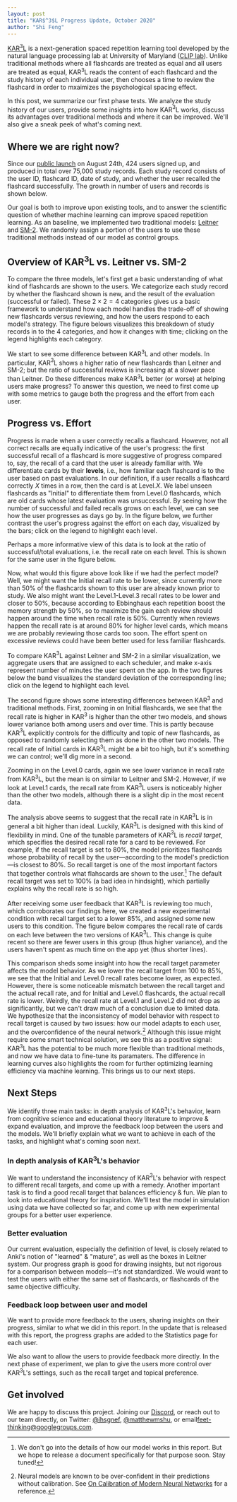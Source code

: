 ```yaml
---
layout: post
title: "KAR$^3$L Progress Update, October 2020"
author: "Shi Feng"
---
```


<head>
  <meta charset="utf-8">
  <script src="https://cdn.jsdelivr.net/npm/vega@5"></script>
	<script src="https://cdn.jsdelivr.net/npm/vega-lite@4"></script>
	<script src="https://cdn.jsdelivr.net/npm/vega-embed@6"></script>
</head>

[KAR$^3$L](http://karl.qanta.org/) is a next-generation spaced repetition learning tool developed by the natural language processing lab at University of Maryland ([CLIP lab](https://wiki.umiacs.umd.edu/clip/index.php/Main_Page)). Unlike traditional methods where all flashcards are treated as equal and all users are treated as equal, KAR$^3$L reads the content of each flashcard and the study history of each individual user, then chooses a time to review the flashcard in order to mxaimizes the psychological spacing effect.

In this post, we summarize our first phase tests. We analyze the study history of our users, provide some insights into how KAR$^3$L works, discuss its advantages over traditional methods and where it can be improved. We'll also give a sneak peek of what's coming next.

## Where we are right now?
Since our [public launch](https://hsquizbowl.org/forums/viewtopic.php?f=123&p=379140&sid=8ae602e914bc1e56736a07030176c718) on August 24th, 424 users signed up, and produced in total over 75,000 study records. Each study record consists of the user ID, flashcard ID, date of study, and whether the user recalled the flashcard successfully. The growth in number of users and records is shown below.

<div id="vis1"></div>

Our goal is both to improve upon existing tools, and to answer the scientific question of whether machine learning can improve spaced repetition learning. As an baseline, we implemented two traditional models: [Leitner](https://en.wikipedia.org/wiki/Leitner_system) and [SM-2](https://en.wikipedia.org/wiki/SuperMemo). We randomly assign a portion of the users to use these traditional methods instead of our model as control groups.

## Overview of KAR$^3$L vs. Leitner vs. SM-2
To compare the three models, let's first get a basic understanding of what kind of flashcards are shown to the users. We categorize each study record by whether the flashcard shown is new, and the result of the evaluation (successful or failed). These $2\times2=4$ categories gives us a basic framework to understand how each model handles the trade-off of showing new flashcards versus reviewing, and how the users respond to each model's strategy. The figure belows visualizes this breakdown of study records in to the 4 categories, and how it changes with time; clicking on the legend highlights each category.

<div id="vis2"></div>

We start to see some difference between KAR$^3$L and other models. In particular, KAR$^3$L shows a higher ratio of new flashcards than Leitner and SM-2; but the ratio of successful reviews is increasing at a slower pace than Leitner. Do these differences make KAR$^3$L better (or worse) at helping users make progress? To answer this question, we need to first come up with some metrics to gauge both the progress and the effort from each user.

## Progress vs. Effort
Progress is made when a user correctly recalls a flashcard. However, not all correct recalls are equally indicative of the user's progress: the first successful recall of a flashcard is more suggestive of progress compared to, say, the recall of a card that the user is already familiar with. We differentiate cards by their __levels__, i.e., how familiar each flashcard is to the user based on past evaluations. In our definition, if a user recalls a flashcard correctly $X$ times in a row, then the card is at Level.$X$. We label unseen flashcards as "Initial" to differentiate them from Level.0 flashcards, which are old cards whose latest evaluation was unsuccessful. By seeing how the number of successful and failed recalls grows on each level, we can see how the user progresses as days go by. In the figure below, we further contrast the user's progress against the effort on each day, visualized by the bars; click on the legend to highlight each level.

<div id="vis3"></div>

Perhaps a more informative view of this data is to look at the ratio of successful/total evaluations, i.e. the recall rate on each level. This is shown for the same user in the figure below.

<div id="vis4"></div>

Now, what would this figure above look like if we had the perfect model? Well, we might want the Initial recall rate to be lower, since currently more than 50% of the flashcards shown to this user are already known prior to study. We also might want the Level.1-Level.3 recall rates to be lower and closer to 50%, because according to Ebbinghaus each repetition boost the memory strength by 50%, so to maximize the gain each review should happen around the time when recall rate is 50%. Currently when reviews happen the recall rate is at around 80% for higher level cards, which means we are probably reviewing those cards too soon. The effort spent on excessive reviews could have been better used for less familiar flashcards.

To compare KAR$^3$L against Leitner and SM-2 in a similar visualization, we aggregate users that are assigned to each scheduler, and make x-axis represent number of minutes the user spent on the app. In the two figures below the band visualizes the standard deviation of the corresponding line; click on the legend to highlight each level.

<div id="vis5"></div>
<div id="vis6"></div>

The second figure shows some interesting differences between KAR$^3$ and traditional methods. First, zooming in on Initial flashcards, we see that the recall rate is higher in KAR$^3$ is higher than the other two models, and shows lower variance both among users and over time. This is partly because KAR$^3$L explicitly controls for the difficulty and topic of new flashcards, as opposed to randomly selecting them as done in the other two models. The recall rate of Initial cards in KAR$^3$L might be a bit too high, but it's something we can control; we'll dig more in a second.

Zooming in on the Level.0 cards, again we see lower variance in recall rate from KAR$^3$L, but the mean is on similar to Leitner and SM-2. However, if we look at Level.1 cards, the recall rate from KAR$^3$L users is noticeably higher than the other two models, although there is a slight dip in the most recent data.

The analysis above seems to suggest that the recall rate in KAR$^3$L is in general a bit higher than ideal. Luckily, KAR$^3$L is designed with this kind of flexibility in mind. One of the tunable parameters of KAR$^3$L is _recall target_, which specifies the desired recall rate for a card to be reviewed. For example, if the recall target is set to 80%, the model prioritizes flashcards whose probability of recall by the user—according to the model's prediction—is closest to 80%. So recall target is one of the most important factors that together controls what flahscards are shown to the user.[^1] The default recall target was set to 100% (a bad idea in hindsight), which partially explains why the recall rate is so high.

After receiving some user feedback that KAR$^3$L is reviewing too much, which corroborates our findings here, we created a new experimental condition with recall target set to a lower 85%, and assigned some new users to this condition. The figure below compares the recall rate of cards on each leve between the two versions of KAR$^3$L. This change is quite recent so there are fewer users in this group (thus higher variance), and the users haven't spent as much time on the app yet (thus shorter lines).

[^1]: We don't go into the details of how our model works in this report. But we hope to release a document specifically for that purpose soon. Stay tuned!

<div id="vis7"></div>

This comparison sheds some insight into how the recall target parameter affects the model behavior. As we lower the recall target from $100%$ to 85%, we see that the Initial and Level.0 recall rates become lower, as expected. However, there is some noticeable mismatch between the recall target and the actual recall rate, and for Initial and Level.0 flashcards, the actual recall rate is lower. Weirdly, the recall rate at Level.1 and Level.2 did not drop as significantly, but we can't draw much of a conclusion due to limited data. We hypothesize that the inconsistency of model behavior with respect to recall target is caused by two issues: how our model adapts to each user, and the overconfidence of the neural network.[^2] Although this issue might require some smart technical solution, we see this as a positive signal: KAR$^3$L has the potential to be much more flexible than traditional methods, and now we have data to fine-tune its paramaters. The difference in learning curves also highlights the room for further optimizing learning efficiency via machine learning. This brings us to our next steps. 

[^2]: Neural models are known to be over-confident in their predictions without calibration. See [On Calibration of Modern Neural Networks](https://arxiv.org/abs/1706.04599) for a reference.

## Next Steps
We identify three main tasks: in depth analysis of KAR$^3$L's behavior, learn from cognitive science and educational theory literature to improve & expand evaluation, and improve the feedback loop between the users and the models. We'll briefly explain what we want to achieve in each of the tasks, and highlight what's coming soon next.

### In depth analysis of KAR$^3$L's behavior
We want to understand the inconsistency of KAR$^3$L's behavior with respect to different recall targets, and come up with a remedy. Another important task is to find a good recall target that balances efficiency & fun. We plan to look into educational theory for inspiration. We'll test the model in simulation using data we have collected so far, and come up with new experimental groups for a better user experience.

### Better evaluation
Our current evaluation, especially the definition of level, is closely related to Anki's notion of "learned" & "mature", as well as the boxes in Leitner system. Our progress graph is good for drawing insights, but not rigorous for a comparison between models—it's not standardized. We would want to test the users with either the same set of flashcards, or flashcards of the same objective difficulty.

### Feedback loop between user and model
We want to provide more feedback to the users, sharing insights on their progress, similar to what we did in this report. In the update that is released with this report, the progress graphs are added to the Statistics page for each user.

We also want to allow the users to provide feedback more directly. In the next phase of experiment, we plan to give the users more control over KAR$^3$L's settings, such as the recall target and topical preference.

## Get involved
We are happy to discuss this project. Joining our [Discord](https://discord.com/invite/PTfEmHd), or reach out to our team directly, on Twitter: [@ihsgnef](https://twitter.com/ihsgnef), [@matthewmshu](https://twitter.com/@matthewmshu), or email[feet-thinking@googlegroups.com](feet-thinking@googlegroups.com).

<script type="text/javascript">
  vegaEmbed('#vis1', "https://raw.githubusercontent.com/ihsgnef/ihsgnef.github.io/master/images/n_users_and_n_records.json").catch(console.error);
  vegaEmbed('#vis2', "https://raw.githubusercontent.com/ihsgnef/ihsgnef.github.io/master/images/new_old_correct_wrong.json").catch(console.error);
  vegaEmbed('#vis3', "https://raw.githubusercontent.com/ihsgnef/ihsgnef.github.io/master/images/463_user_level_vs_effort.json").catch(console.error);
  vegaEmbed('#vis4', "https://raw.githubusercontent.com/ihsgnef/ihsgnef.github.io/master/images/463_user_level_ratio.json").catch(console.error);
  vegaEmbed('#vis5', "https://raw.githubusercontent.com/ihsgnef/ihsgnef.github.io/master/images/repetition_model_level_vs_effort.json").catch(console.error);
  vegaEmbed('#vis6', "https://raw.githubusercontent.com/ihsgnef/ihsgnef.github.io/master/images/repetition_model_level_ratio.json").catch(console.error);
  vegaEmbed('#vis7', "https://raw.githubusercontent.com/ihsgnef/ihsgnef.github.io/master/images/100vs85_level_ratio.json").catch(console.error);
</script>